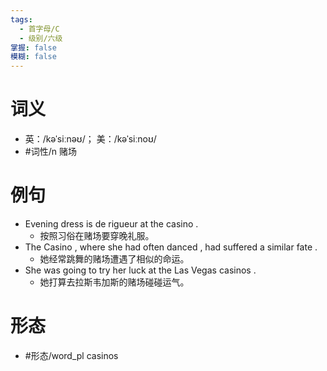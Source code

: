```yaml
---
tags:
  - 首字母/C
  - 级别/六级
掌握: false
模糊: false
---
```

# 词义
- 英：/kəˈsiːnəʊ/； 美：/kəˈsiːnoʊ/
- #词性/n  赌场
# 例句
- Evening dress is de rigueur at the casino .
	- 按照习俗在赌场要穿晚礼服。
- The Casino , where she had often danced , had suffered a similar fate .
	- 她经常跳舞的赌场遭遇了相似的命运。
- She was going to try her luck at the Las Vegas casinos .
	- 她打算去拉斯韦加斯的赌场碰碰运气。
# 形态
- #形态/word_pl casinos
